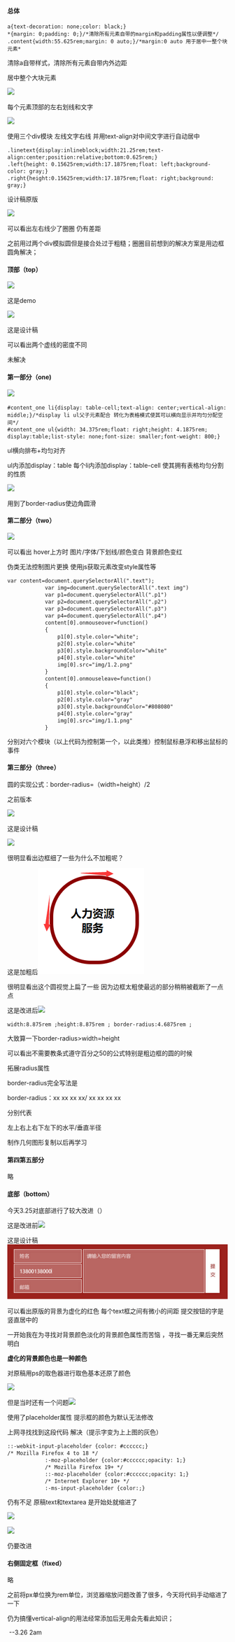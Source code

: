 #### 总体

```
a{text-decoration: none;color: black;}
*{margin: 0;padding: 0;}/*清除所有元素自带的margin和padding属性以便调整*/
.content{width:55.625rem;margin: 0 auto;}/*margin:0 auto 用于居中一整个块元素*
```



清除a自带样式，清除所有元素自带内外边距

居中整个大块元素

![](/靠拢.jpg)

每个元素顶部的左右划线和文字

![](/线与文字.jpg)

使用三个div模块 左线文字右线 并用text-align对中间文字进行自动居中

```
.linetext{display:inlineblock;width:21.25rem;text-align:center;position:relative;bottom:0.625rem;}
.left{height: 0.15625rem;width:17.1875rem;float: left;background-color: gray;}
.right{height:0.15625rem;width:17.1875rem;float: right;background: gray;}
```

设计稿原版

![](/原版线.jpg)

可以看出左右线少了圈圈 仍有差距

之前用过两个div模拟圆但是接合处过于粗糙；圈圈目前想到的解决方案是用边框圆角解决；

#### 顶部（top）

![](/虚线2.png)

这是demo

![](/虚线1.png)

这是设计稿

可以看出两个虚线的密度不同

未解决

#### 第一部分（one)

![](/one右上.jpg)

```
#content_one li{display: table-cell;text-align: center;vertical-align: middle;}/*display li ul父子元素配合 转化为表格模式使其可以横向显示并均匀分配空间*/
#content_one ul{width: 34.375rem;float: right;height: 4.1875rem; display:table;list-style: none;font-size: smaller;font-weight: 800;}
```

ul横向排布+均匀对齐

ul内添加display：table 每个li内添加display：table-cell 使其拥有表格均匀分割的性质

![](/按钮.png)

用到了border-radius使边角圆滑

#### 第二部分（two）

![](/two.png)

可以看出 hover上方时 图片/字体/下划线/颜色变白 背景颜色变红

伪类无法控制图片更换 使用js获取元素改变style属性等

```
var content=document.querySelectorAll(".text");
			var img=document.querySelectorAll(".text img")
			var p1=document.querySelectorAll(".p1")
			var p2=document.querySelectorAll(".p2")
			var p3=document.querySelectorAll(".p3")
			var p4=document.querySelectorAll(".p4")
			content[0].onmouseover=function()
			{
				p1[0].style.color="white";
				p2[0].style.color="white"
			    p3[0].style.backgroundColor="white"
				p4[0].style.color="white"
				img[0].src="img/1.2.png"
			}
			content[0].onmouseleave=function()
			{
				p1[0].style.color="black";
				p2[0].style.color="gray"
			    p3[0].style.backgroundColor="#808080"
				p4[0].style.color="gray"
				img[0].src="img/1.1.png"
			}
```

分别对六个模块（以上代码为控制第一个，以此类推）控制鼠标悬浮和移出鼠标的事件

#### 第三部分（three）

圆的实现公式：border-radius=（width=height）/2

之前版本

![](/round.jpg)

这是设计稿

![](/round1.jpg)

很明显看出边框细了一些为什么不加粗呢？

这是加粗后![](round2.jpg)

很明显看出这个圆视觉上扁了一些 因为边框太粗使最远的部分稍稍被截断了一点点

这是改进后![](/round3.png)

```
width:8.875rem ;height:8.875rem ; border-radius:4.6875rem ;
```

大致算一下border-radius>width=height

可以看出不需要教条式遵守百分之50的公式特别是粗边框的圆的时候

拓展radius属性

border-radius完全写法是

border-radius：xx xx xx xx/ xx xx xx xx 

分别代表

左上右上右下左下的水平/垂直半径

制作几何图形复制以后再学习

#### 第四第五部分

略

#### 底部（bottom）

今天3.25对底部进行了较大改进（）

这是改进前![](/bottom1.jpg)

这是设计稿![](原版.png)

可以看出原版的背景为虚化的红色 每个text框之间有微小的间距 提交按钮的字是竖直居中的

一开始我在为寻找对背景颜色淡化的背景颜色属性而苦恼 ，寻找一番无果后突然明白

**虚化的背景颜色也是一种颜色**

对原稿用ps的取色器进行取色基本还原了颜色

![](/现在.png)

但是当时还有一个问题![](/zi.png)

使用了placeholder属性 提示框的颜色为默认无法修改

上网寻找找到这段代码 解决（提示字变为上上图的灰色）

```
::-webkit-input-placeholder {color: #cccccc;}
/* Mozilla Firefox 4 to 18 */
			:-moz-placeholder {color:#cccccc;opacity: 1;}
			/* Mozilla Firefox 19+ */
			::-moz-placeholder {color:#cccccc;opacity: 1;}
			/* Internet Explorer 10+ */
			:-ms-input-placeholder {color:;}
```

仍有不足 原稿text和textarea 是开始处就缩进了

![](/6.png)

![](/7.png)

仍要改进

#### 右侧固定框（fixed）

略



之前将px单位换为rem单位，浏览器缩放问题改善了很多，今天将代码手动缩进了一下

仍为搞懂vertical-align的用法经常添加后无用会先看此知识；

​                      													--3.26 2am

